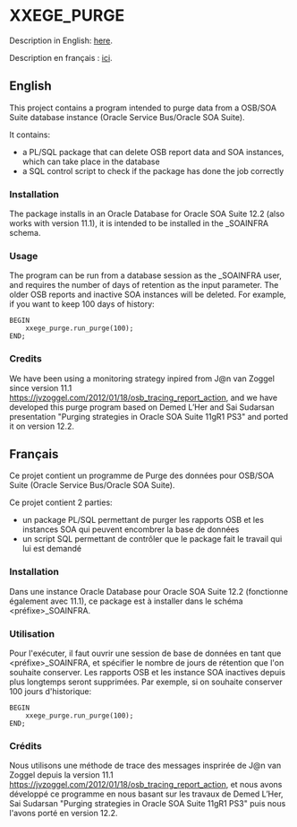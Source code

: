# XXEGE_PURGE

Description in English: [here](#English).

Description en français : [ici](#Français).

## English

This project contains a program intended to purge data from a OSB/SOA Suite database instance (Oracle Service Bus/Oracle SOA Suite).

It contains:
- a PL/SQL package that can delete OSB report data and SOA instances, which can take place in the database
- a SQL control script to check if the package has done the job correctly

### Installation

The package installs in an Oracle Database for Oracle SOA Suite 12.2 (also works with version 11.1), it is intended to be installed in the <prefix>_SOAINFRA schema.

### Usage

The program can be run from a database session as the <prefix>_SOAINFRA user, and requires the number of days of retention as the input parameter. The older OSB reports and inactive SOA instances will be deleted. For example, if you want to keep 100 days of history:

```
BEGIN
    xxege_purge.run_purge(100);
END;
```

### Credits

We have been using a monitoring strategy inpired from J@n van Zoggel since version 11.1 https://jvzoggel.com/2012/01/18/osb_tracing_report_action, and we have developed this purge program based on Demed L’Her and Sai Sudarsan presentation "Purging strategies in Oracle SOA Suite 11gR1 PS3" and ported it on version 12.2.


## Français

Ce projet contient un programme de Purge des données pour OSB/SOA Suite (Oracle Service Bus/Oracle SOA Suite).

Ce projet contient 2 parties:
- un package PL/SQL permettant de purger les rapports OSB et les instances SOA qui peuvent encombrer la base de données
- un script SQL permettant de contrôler que le package fait le travail qui lui est demandé

### Installation

Dans une instance Oracle Database pour Oracle SOA Suite 12.2 (fonctionne également avec 11.1), ce package est à installer dans le schéma <préfixe>_SOAINFRA.

### Utilisation

Pour l'exécuter, il faut ouvrir une session de base de données en tant que <préfixe>_SOAINFRA, et spécifier le nombre de jours de rétention que l'on souhaite conserver. Les rapports OSB et les instance SOA inactives depuis plus longtemps seront supprimées. Par exemple, si on souhaite conserver 100 jours d'historique:

```
BEGIN
    xxege_purge.run_purge(100);
END;
```

### Crédits

Nous utilisons une méthode de trace des messages insprirée de J@n van Zoggel depuis la version 11.1 https://jvzoggel.com/2012/01/18/osb_tracing_report_action, et nous avons développé ce programme en nous basant sur les travaux de Demed L’Her, Sai Sudarsan "Purging strategies in Oracle SOA Suite 11gR1 PS3" puis nous l'avons porté en version 12.2.
